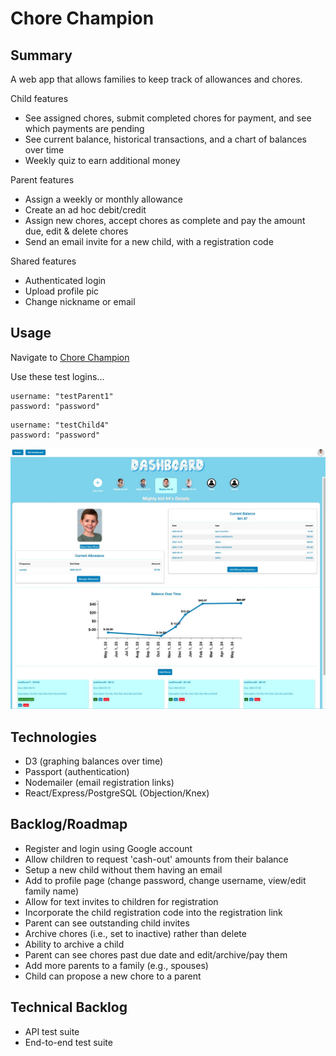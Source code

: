 # Chore Champion

## Summary

A web app that allows families to keep track of allowances and chores.

Child features
- See assigned chores, submit completed chores for payment, and see which payments are pending
- See current balance, historical transactions, and a chart of balances over time
- Weekly quiz to earn additional money

Parent features
- Assign a weekly or monthly allowance
- Create an ad hoc debit/credit
- Assign new chores, accept chores as complete and pay the amount due, edit & delete chores
- Send an email invite for a new child, with a registration code

Shared features
- Authenticated login
- Upload profile pic
- Change nickname or email

## Usage

Navigate to [Chore Champion](https://allowance-chore-tracker-46cd68f48ad0.herokuapp.com/)

Use these test logins...

   ```
   username: "testParent1"  
   password: "password"
   ```

   ```
   username: "testChild4"  
   password: "password"
   ```

![Screenshot](screenshot.jpeg)

## Technologies

- D3 (graphing balances over time)
- Passport (authentication)
- Nodemailer (email registration links)
- React/Express/PostgreSQL (Objection/Knex)

## Backlog/Roadmap

- Register and login using Google account
- Allow children to request 'cash-out' amounts from their balance
- Setup a new child without them having an email
- Add to profile page (change password, change username, view/edit family name)
- Allow for text invites to children for registration
- Incorporate the child registration code into the registration link
- Parent can see outstanding child invites
- Archive chores (i.e., set to inactive) rather than delete
- Ability to archive a child
- Parent can see chores past due date and edit/archive/pay them
- Add more parents to a family (e.g., spouses)
- Child can propose a new chore to a parent

## Technical Backlog

- API test suite
- End-to-end test suite